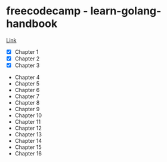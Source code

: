 # freecodecamp - learn-golang-handbook

[Link](https://www.freecodecamp.org/news/learn-golang-handbook)

- [x] Chapter 1
- [x] Chapter 2
- [x] Chapter 3
- Chapter 4
- Chapter 5
- Chapter 6
- Chapter 7
- Chapter 8
- Chapter 9
- Chapter 10
- Chapter 11
- Chapter 12
- Chapter 13
- Chapter 14
- Chapter 15
- Chapter 16
